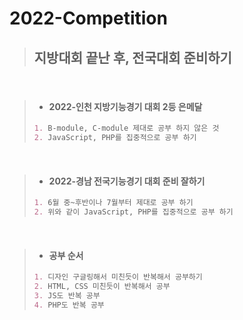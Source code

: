 # 2022-Competition

> ## **지방대회 끝난 후, 전국대회 준비하기**

<br/>

> + #### 2022-인천 지방기능경기 대회 2등 은메달
> ```markdown
> 1. B-module, C-module 제대로 공부 하지 않은 것
> 2. JavaScript, PHP를 집중적으로 공부 하기
> ```

<br/>

> + #### 2022-경남 전국기능경기 대회 준비 잘하기
> ```markdown
> 1. 6월 중~후반이나 7월부터 제대로 공부 하기
> 2. 위와 같이 JavaScript, PHP를 집중적으로 공부 하기
> ```

<br/>

> + #### 공부 순서
> ```markdown
> 1. 디자인 구글링해서 미친듯이 반복해서 공부하기
> 2. HTML, CSS 미친듯이 반복해서 공부
> 3. JS도 반복 공부
> 4. PHP도 반복 공부
> ```